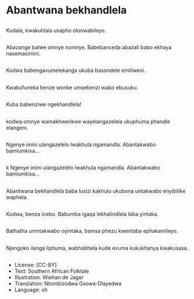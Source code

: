 # Abantwana bekhandlela

##
Kudala, kwakuhlala
usapho olonwabileyo.

##
Abazange balwe omnye
nomnye. Babebanceda
abazali babo ekhaya
nasemasimini.

##
Kodwa babengavumelekanga ukuba
basondele emlilweni.

##
Kwakufuneka benze
wonke umsebenzi wabo
ebusuku.

##
Kuba babenziwe ngekhandlela!

##
kodwa omnye
wamakhwenkwe
wayelangazelela
ukuphuma phandle
elangeni.

##
Ngenye imini
ulangazelelo lwakhula
ngamandla.
Abantakwabo
bamlumkisa…

##
k Ngenye imini
ulangazelelo lwakhula
ngamandla.
Abantakwabo
bamlumkisa…

##
Abantwana
bekhandlela baba lusizi
kakhulu ukubona
untakwabo enyibilike
waphela.

##
Kodwa, benza icebo.
Babumba igaqa
lekhalindlela laba
yintaka.

##
Bathatha umntakwabo
oyintaka, bamsa phezu
kwentaba
ephakamileyo.

##
Njengoko ilanga
liphuma, wabhabhela
kude evuma
kukukhanya kwakusasa.

##
* License: [CC-BY]
* Text: Southern African Folktale
* Illustration: Wiehan de Jager
* Translation: Ntombizodwa Gxowa-Dlayedwa
* Language: xh
